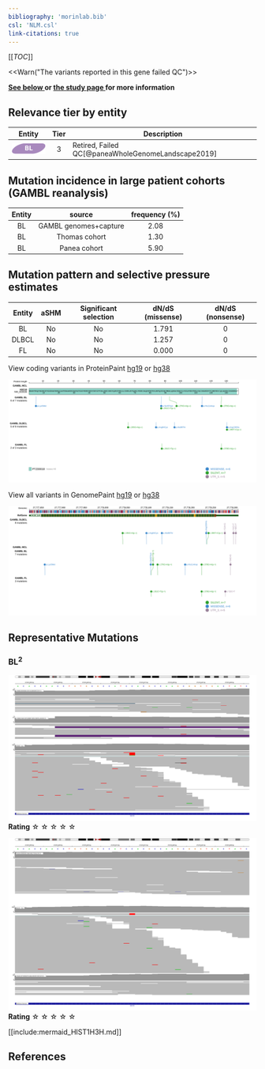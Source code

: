 ```yaml
---
bibliography: 'morinlab.bib'
csl: 'NLM.csl'
link-citations: true
---
```

[[_TOC_]]

<<Warn("The variants reported in this gene failed QC")>>

**[See below ](#representative-mutations) or [the study page ](papers/paneaWholeGenomeLandscape2019.md#tier-2) for more information**


## Relevance tier by entity

|Entity|Tier|Description                           |
|:------:|:----:|--------------------------------------|
|![BL](images/icons/BL_tier2.png)    |3   |Retired, Failed QC[@paneaWholeGenomeLandscape2019]|

## Mutation incidence in large patient cohorts (GAMBL reanalysis)

|Entity|source               |frequency (%)|
|:------:|:---------------------:|:-------------:|
|BL    |GAMBL genomes+capture|2.08         |
|BL    |Thomas cohort        |1.30         |
|BL    |Panea cohort         |5.90         |

## Mutation pattern and selective pressure estimates

|Entity|aSHM|Significant selection|dN/dS (missense)|dN/dS (nonsense)|
|:------:|:----:|:---------------------:|:----------------:|:----------------:|
|BL    |No  |No                   |1.791           |0               |
|DLBCL |No  |No                   |1.257           |0               |
|FL    |No  |No                   |0.000           |0               |




View coding variants in ProteinPaint [hg19](https://morinlab.github.io/LLMPP/GAMBL/HIST1H3H_protein.html)  or [hg38](https://morinlab.github.io/LLMPP/GAMBL/HIST1H3H_protein_hg38.html)

![](images/proteinpaint/HIST1H3H_NM_003536.svg)

View all variants in GenomePaint [hg19](https://morinlab.github.io/LLMPP/GAMBL/HIST1H3H.html)  or [hg38](https://morinlab.github.io/LLMPP/GAMBL/HIST1H3H_hg38.html)

![](images/proteinpaint/HIST1H3H.svg)

## Representative Mutations

### BL<sup>2</sup>

![](primary/Panea_HIST1H3H_1.svg)
**Rating**
&star; &star; &star; &star; &star;

![](primary/Panea_HIST1H3H_2.svg)
**Rating**
&star; &star; &star; &star; &star;


[[include:mermaid_HIST1H3H.md]]

## References
